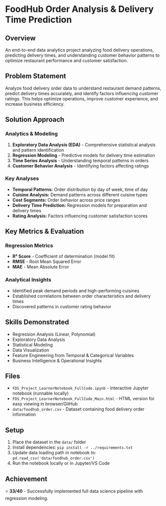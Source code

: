 # FoodHub Order Analysis & Delivery Time Prediction

## Overview
An end-to-end data analytics project analyzing food delivery operations, predicting delivery times, and understanding customer behavior patterns to optimize restaurant performance and customer satisfaction.

## Problem Statement
Analyze food delivery order data to understand restaurant demand patterns, predict delivery times accurately, and identify factors influencing customer ratings. This helps optimize operations, improve customer experience, and increase business efficiency.

## Solution Approach

### Analytics & Modeling
1. **Exploratory Data Analysis (EDA)** - Comprehensive statistical analysis and pattern identification
2. **Regression Modeling** - Predictive models for delivery time estimation
3. **Time Series Analysis** - Understanding temporal patterns in orders
4. **Customer Behavior Analysis** - Identifying factors affecting ratings

### Key Analyses
- **Temporal Patterns:** Order distribution by day of week, time of day
- **Cuisine Analysis:** Demand patterns across different cuisine types
- **Cost Segments:** Order behavior across price ranges
- **Delivery Time Prediction:** Regression models for preparation and delivery times
- **Rating Analysis:** Factors influencing customer satisfaction scores

## Key Metrics & Evaluation

### Regression Metrics
- **R² Score** - Coefficient of determination (model fit)
- **RMSE** - Root Mean Squared Error
- **MAE** - Mean Absolute Error

### Analytical Insights
- Identified peak demand periods and high-performing cuisines
- Established correlations between order characteristics and delivery times
- Discovered patterns in customer rating behavior

## Skills Demonstrated
- Regression Analysis (Linear, Polynomial)
- Exploratory Data Analysis
- Statistical Modeling
- Data Visualization
- Feature Engineering from Temporal & Categorical Variables
- Business Intelligence & Operational Insights

## Files
- `FDS_Project_LearnerNotebook_FullCode.ipynb` - Interactive Jupyter notebook (runnable locally)
- `FDS_Project_LearnerNotebook_FullCode_Main.html` - HTML version for easy viewing in browser/GitHub
- `data/foodhub_order.csv` - Dataset containing food delivery order information

## Setup
1. Place the dataset in the `data/` folder
2. Install dependencies: `pip install -r ../requirements.txt`
3. Update data loading path in notebook to: `pd.read_csv('data/foodhub_order.csv')`
4. Run the notebook locally or in Jupyter/VS Code

## Achievement
⭐ **33/40** - Successfully implemented full data science pipeline with regression modeling.

